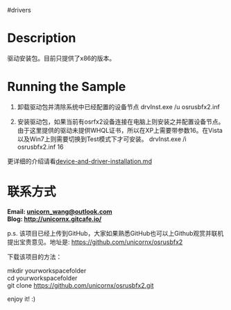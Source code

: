 #drivers

# Description

驱动安装包。目前只提供了x86的版本。

# Running the Sample

1) 卸载驱动包并清除系统中已经配置的设备节点
drvInst.exe /u osrusbfx2.inf

2) 安装驱动包，如果当前有osrfx2设备连接在电脑上则安装之并配置设备节点。由于这里提供的驱动未提供WHQL证书，所以在XP上需要带参数16。在Vista以及Win7上则需要切换到Test模式下才可安装。
drvInst.exe /i osrusbfx2.inf 16

更详细的介绍请看[device-and-driver-installation.md](../drvinst/device-and-driver-installation.md)

# 联系方式
**Email: unicorn_wang@outlook.com**  
**Blog:  http://unicornx.gitcafe.io/**

p.s. 该项目已经上传到GitHub，大家如果熟悉GitHub也可以上Github观赏并联机提出宝贵意见。地址是: https://github.com/unicornx/osrusbfx2

下载该项目的方法：

mkdir yourworkspacefolder  
cd yourworkspacefolder  
git clone https://github.com/unicornx/osrusbfx2.git

enjoy it! :)

    
      


